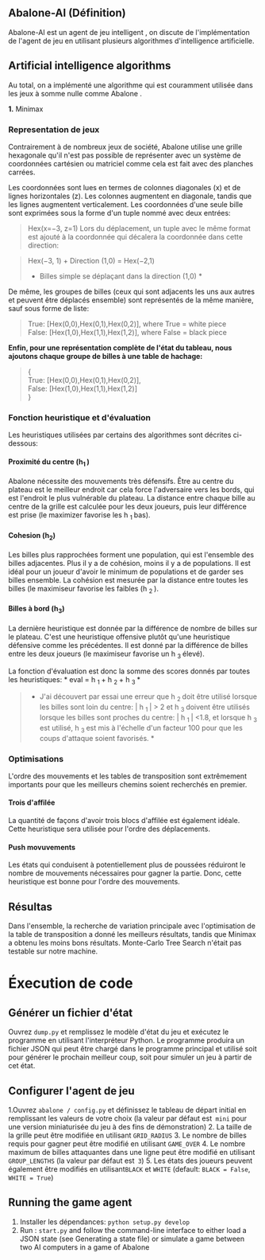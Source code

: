 ##  Abalone-AI (Définition) 
Abalone-AI est un agent de jeu intelligent , on  discute de l'implémentation de l'agent de jeu en utilisant plusieurs algorithmes d'intelligence artificielle.  

## Artificial intelligence algorithms
Au total, on a implémenté une algorithme qui est couramment utilisée dans les jeux à somme nulle comme Abalone . 

**1.** Minimax  
 

### Representation de jeux 
Contrairement à de nombreux jeux de société, Abalone utilise une grille hexagonale qu'il n'est pas possible de représenter avec un système de coordonnées cartésien ou matriciel comme cela est fait avec des planches carrées.


Les coordonnées sont lues en termes de colonnes diagonales (x) et de lignes horizontales (z). Les colonnes augmentent en diagonale, tandis que les lignes augmentent verticalement. Les coordonnées d'une seule bille sont exprimées sous la forme d'un tuple nommé avec deux 
entrées:

> Hex(x=−3, z=1)
Lors du déplacement, un tuple avec le même format est ajouté à la coordonnée qui décalera la coordonnée dans cette direction:

> Hex(−3, 1) + Direction (1,0) = Hex(−2,1)  
> * Billes  simple se déplaçant dans la direction (1,0) *

De même, les groupes de billes (ceux qui sont adjacents les uns aux autres et peuvent être déplacés ensemble) sont représentés de la même manière, sauf sous forme de liste:

> True: [Hex(0,0),Hex(0,1),Hex(0,2)], where True = white piece  
> False: [Hex(1,0),Hex(1,1),Hex(1,2)], where False = black piece

**Enfin, pour une représentation complète de l'état du tableau, nous ajoutons chaque groupe de billes à une table de hachage:**


> {  
> True: [Hex(0,0),Hex(0,1),Hex(0,2)],  
> False: [Hex(1,0),Hex(1,1),Hex(1,2)]  
> }  

### Fonction heuristique et d'évaluation
Les heuristiques utilisées par certains des algorithmes sont décrites ci-dessous:

#### Proximité du centre (h<sub>1 </sub>)

Abalone  nécessite des mouvements très défensifs. Être au centre du plateau est le meilleur endroit car cela force l'adversaire vers les bords, qui est l'endroit le plus vulnérable du plateau. La distance entre chaque bille au centre de la grille est calculée pour les deux joueurs, puis leur différence est prise (le maximizer favorise les h <sub> 1 </sub> bas).

#### Cohesion (h<sub>2</sub>)
Les billes plus rapprochées forment une population, qui est l'ensemble des billes adjacentes. Plus il y a de cohésion, moins il y a de populations. Il est idéal pour un joueur d'avoir le minimum de populations et de garder ses billes ensemble. La cohésion est mesurée par la distance entre toutes les billes (le maximiseur favorise les faibles (h <sub> 2 </sub>).

#### Billes à bord  (h<sub>3</sub>)
La dernière heuristique est donnée par la différence de nombre de billes sur le plateau. C'est une heuristique offensive plutôt qu'une heuristique défensive comme les précédentes. Il est donné par la différence de billes entre les deux joueurs (le maximiseur favorise un h <sub> 3 </sub> élevé).

La fonction d'évaluation est donc la somme des scores donnés par toutes les heuristiques: * eval = h <sub> 1 </sub> + h <sub> 2 </sub> + h <sub> 3 </sub> *

> * J'ai découvert par essai une erreur que h <sub> 2 </sub> doit être utilisé lorsque les billes sont loin du centre: | h <sub> 1 </sub> | > 2 et h <sub> 3 </sub> doivent être utilisés lorsque les billes sont proches du centre: | h <sub> 1 </sub> | <1.8, et lorsque h <sub> 3 </sub> est utilisé, h <sub> 3 </sub> est mis à l'échelle d'un facteur 100 pour que les coups d'attaque soient favorisés. *

### Optimisations 
L'ordre des mouvements et les tables de transposition sont extrêmement importants pour que les meilleurs chemins soient recherchés en premier.

#### Trois d'affilée
La quantité de façons d'avoir trois blocs d'affilée est également idéale. Cette heuristique sera utilisée pour l'ordre des déplacements.

#### Push movuvements  
Les états qui conduisent à potentiellement plus de poussées réduiront le nombre de mouvements nécessaires pour gagner la partie. Donc, cette heuristique est bonne pour l'ordre des mouvements.



## Résultas
Dans l'ensemble, la recherche de variation principale avec l'optimisation de la table de transposition a donné les meilleurs résultats, tandis que Minimax a obtenu les moins bons résultats. Monte-Carlo Tree Search n'était pas testable sur notre machine.


# Éxecution de code 

##  Générer un fichier d'état
Ouvrez `dump.py` et remplissez le modèle d'état du jeu et exécutez le programme en utilisant l'interpréteur Python. Le programme produira un fichier JSON qui peut être chargé dans le programme principal et utilisé soit pour générer le prochain meilleur coup, soit pour simuler un jeu à partir de cet état.

##  Configurer l'agent de jeu
1.Ouvrez `abalone / config.py` et définissez le tableau de départ initial en remplissant les valeurs de votre choix (la valeur par défaut est` mini` pour une version miniaturisée du jeu à des fins de démonstration)
2. La taille de la grille peut être modifiée en utilisant `GRID_RADIUS`
3. Le nombre de billes requis pour gagner peut être modifié en utilisant `GAME_OVER`
4. Le nombre maximum de billes attaquantes dans une ligne peut être modifié en utilisant `GROUP_LENGTHS` (la valeur par défaut est` 3`)
5.  Les états des joueurs peuvent également être modifiés en utilisant`BLACK` et `WHITE` (default: `BLACK = False`, `WHITE = True`)

## Running the game agent
1. Installer les dépendances: `python setup.py develop`
2. Run : `start.py` and follow the command-line interface to either load a JSON state (see Generating a state file) or simulate a game between two AI computers in a game of Abalone


